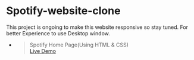 ﻿# Spotify-website-clone

This project is ongoing to make this website responsive so stay tuned. For better Experience to use Desktop window.

- > Spotify Home Page(Using HTML & CSS)<br><a href = "https://hustlewithnachiket.github.io/Spotify-website-clone/Spotify_Web_Clone/">Live Demo</a>
 
